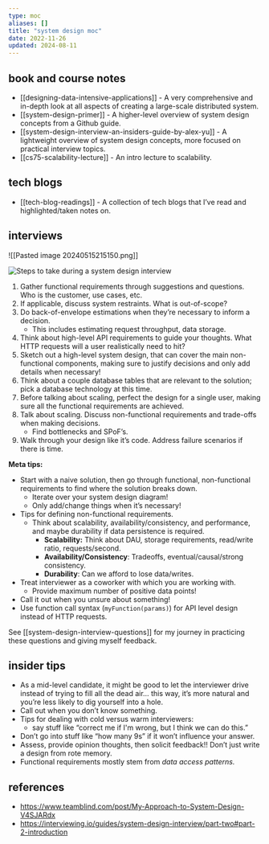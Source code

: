 ```yaml
---
type: moc
aliases: []
title: "system design moc"
date: 2022-11-26
updated: 2024-08-11
---
```


## book and course notes

- [[designing-data-intensive-applications]] - A very comprehensive and in-depth look at all aspects of creating a large-scale distributed system.
- [[system-design-primer]] - A higher-level overview of system design concepts from a Github guide.
- [[system-design-interview-an-insiders-guide-by-alex-yu]] - A lightweight overview of system design concepts, more focused on practical interview topics.
- [[cs75-scalability-lecture]] - An intro lecture to scalability.

## tech blogs

- [[tech-blog-readings]] - A collection of tech blogs that I’ve read and highlighted/taken notes on.

## interviews

![[Pasted image 20240515215150.png]]

![Steps to take during a system design interview](https://github.com/ashishps1/awesome-system-design-resources/raw/main/diagrams/interview-template.png)

1. Gather functional requirements through suggestions and questions. Who is the customer, use cases, etc.
2. If applicable, discuss system restraints. What is out-of-scope?
3. Do back-of-envelope estimations when they’re necessary to inform a decision.
	- This includes estimating request throughput, data storage.
4. Think about high-level API requirements to guide your thoughts. What HTTP requests will a user realistically need to hit?
5. Sketch out a high-level system design, that can cover the main non-functional components, making sure to justify decisions and only add details when necessary!
6. Think about a couple database tables that are relevant to the solution; pick a database technology at this time.
7. Before talking about scaling, perfect the design for a single user, making sure all the functional requirements are achieved.
8. Talk about scaling. Discuss non-functional requirements and trade-offs when making decisions.
	- Find bottlenecks and SPoF’s.
9. Walk through your design like it’s code. Address failure scenarios if there is time.

**Meta tips:**

- Start with a naive solution, then go through functional, non-functional requirements to find where the solution breaks down.
	- Iterate over your system design diagram!
	- Only add/change things when it’s necessary!
- Tips for defining non-functional requirements.
	- Think about scalability, availability/consistency, and performance, and maybe durability if data persistence is required.
		- **Scalability:** Think about DAU, storage requirements, read/write ratio, requests/second.
		- **Availability/Consistency**: Tradeoffs, eventual/causal/strong consistency.
		- **Durability**: Can we afford to lose data/writes.
- Treat interviewer as a coworker with which you are working with.
	- Provide maximum number of positive data points!
- Call it out when you unsure about something!
- Use function call syntax (`myFunction(params)`) for API level design instead of HTTP requests.

See [[system-design-interview-questions]] for my journey in practicing these questions and giving myself feedback.

## insider tips

- As a mid-level candidate, it might be good to let the interviewer drive instead of trying to fill all the dead air… this way, it’s more natural and you’re less likely to dig yourself into a hole.
- Call out when you don’t know something.
- Tips for dealing with cold versus warm interviewers:
	- say stuff like “correct me if I'm wrong, but I think we can do this.”
- Don’t go into stuff like “how many 9s” if it won’t influence your answer.
- Assess, provide opinion thoughts, then solicit feedback!! Don’t just write a design from rote memory.
- Functional requirements mostly stem from _data access patterns._

## references

- https://www.teamblind.com/post/My-Approach-to-System-Design-V4SJARdx
- https://interviewing.io/guides/system-design-interview/part-two#part-2-introduction
